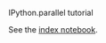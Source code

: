 IPython.parallel tutorial

See the [index notebook](http://nbviewer.ipython.org/github/minrk/IPython-parallel-tutorial/blob/master/Index.ipynb).
